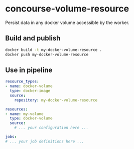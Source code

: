 # concourse-volume-resource
Persist data in any docker volume accessible by the worker.

## Build and publish
```bash
docker build -t my-docker-volume-resource .
docker push my-docker-volume-resource
```

## Use in pipeline
```yml
resource_types:
- name: docker-volume
  type: docker-image
  source:
    repository: my-docker-volume-resource

resources:
- name: my-volume
  type: docker-volume
  source:
    # ... your configuration here ...

jobs:
# ... your job definitions here ...
```